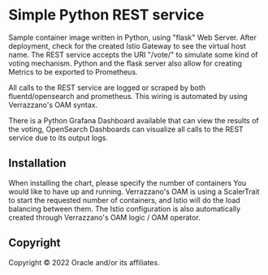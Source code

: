 <!--- app-name: Apache Kafka -->

# Simple Python REST service

Sample container image written in Python, using "flask" Web Server.
After deployment, check for the created Istio Gateway to see the virtual host name.
The REST service accepts the URI "/vote/<some-name>" to simulate some kind of voting mechanism.
Python and the flask server also allow for creating Metrics to be exported to Prometheus.

All calls to the REST service are logged or scraped by both fluentd/opensearch and prometheus.
This wiring is automated by using Verrazzano's OAM syntax.

There is a Python Grafana Dashboard available that can view the results of the voting,
OpenSearch Dashboards can visualize all calls to the REST service due to its output logs.

## Installation

When installing the chart, please specify the number of containers You would like to have up and running.
Verrazzano's OAM is using a ScalerTrait to start the requested number of containers, and Istio will do the load balancing between them.
The Istio configuration is also automatically created through Verrazzano's OAM logic / OAM operator.

## Copyright

Copyright &copy; 2022 Oracle and/or its affiliates.
